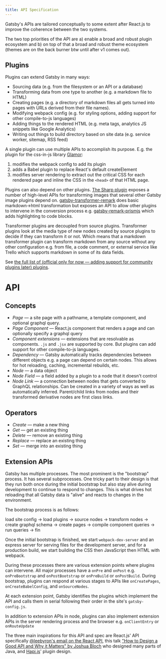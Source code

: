 ```yaml
---
title: API Specification
---
```


Gatsby's APIs are tailored conceptually to some extent after React.js to improve
the coherence between the two systems.

The two top priorities of the API are a) enable a broad and robust plugin
ecosystem and b) on top of that a broad and robust theme ecosystem (themes are
on the back burner btw until after v1 comes out).

## Plugins

Plugins can extend Gatsby in many ways:

* Sourcing data (e.g. from the filesystem or an API or a database)
* Transforming data from one type to another (e.g. a markdown file to HTML)
* Creating pages (e.g. a directory of markdown files all gets turned into pages
  with URLs derived from their file names).
* Modifying webpack config (e.g. for styling options, adding support for other
  compile-to-js languages)
* Adding things to the rendered HTML (e.g. meta tags, analytics JS snippets like
  Google Analytics)
* Writing out things to build directory based on site data (e.g. service worker,
  sitemap, RSS feed)

A single plugin can use multiple APIs to accomplish its purpose. E.g. the plugin
for the css-in-js library [Glamor](/packages/gatsby-plugin-glamor/):

1.  modifies the webpack config to add its plugin
2.  adds a Babel plugin to replace React's default createElement
3.  modifies server rendering to extract out the critical CSS for each rendered
    page and inline the CSS in the `<head>` of that HTML page.

Plugins can also depend on other plugins. [The Sharp
plugin](/packages/gatsby-plugin-sharp/) exposes a number of high-level APIs for
transforming images that several other Gatsby image plugins depend on.
[gatsby-transformer-remark](/packages/gatsby-transformer-remark/) does basic
markdown->html transformation but exposes an API to allow other plugins to
intervene in the conversion process e.g.
[gatsby-remark-prismjs](/packages/gatsby-remark-prismjs/) which adds
highlighting to code blocks.

Transformer plugins are decoupled from source plugins. Transformer plugins look
at the media type of new nodes created by source plugins to decide if they can
transform it or not. Which means that a markdown transformer plugin can
transform markdown from any source without any other configuration e.g. from
file, a code comment, or external service like Trello which supports markdown
in some of its data fields.

See
[the full list of (official only for now — adding support for community plugins later) plugins](/docs/plugins/).

# API

## Concepts

* _Page_ — a site page with a pathname, a template component, and optional
  graphql query.
* _Page Component_ — React.js component that renders a page and can optionally
  specify a graphql query
* _Component extensions_ — extensions that are resolvable as components. `.js`
  and `.jsx` are supported by core. But plugins can add support for other
  compile-to-js languages.
* _Dependency_ — Gatsby automatically tracks dependencies between different
  objects e.g. a page can depend on certain nodes. This allows for hot
  reloading, caching, incremental rebuilds, etc.
* _Node_ — a data object
* _Node Field_ — a field added by a plugin to a node that it doesn't control
* _Node Link_ — a connection between nodes that gets converted to GraphQL
  relationships. Can be created in a variety of ways as well as automatically
  inferred. Parent/child links from nodes and their transformed derivative nodes
  are first class links.

## Operators

* _Create_ — make a new thing
* _Get_ — get an existing thing
* _Delete_ — remove an existing thing
* _Replace_ — replace an existing thing
* _Set_ — merge into an existing thing

## Extension APIs

Gatsby has multiple processes. The most prominent is the "bootstrap" process. It
has several subprocesses. One tricky part to their design is that they run both
once during the initial bootstrap but also stay alive during development to
continue to respond to changes. This is what drives hot reloading that all
Gatsby data is "alive" and reacts to changes in the environment.

The bootstrap process is as follows:

load site config -> load plugins -> source nodes -> transform nodes -> create
graphql schema -> create pages -> compile component queries -> run queries ->
fin

Once the initial bootstrap is finished, we start `webpack-dev-server` and an express server for serving files for the development server, and for a production build, we start building the CSS then JavaScript then HTML with webpack.

During these processes there are various extension points where plugins can
intervene. All major processes have a `onPre` and `onPost` e.g. `onPreBootstrap`
and `onPostBootstrap` or `onPreBuild` or `onPostBuild`. During bootstrap,
plugins can respond at various stages to APIs like `onCreatePages`,
`onCreateBabelConfig`, and `onSourceNodes`.

At each extension point, Gatsby identifies the plugins which implement the API
and calls them in serial following their order in the site's `gatsby-config.js`.

In addition to extension APIs in node, plugins can also implement extension APIs
in the server rendering process and the browser e.g. `onClientEntry` or
`onRouteUpdate`

The three main inspirations for this API and spec are React.js' API specifically
[@leebyron's email on the React API](https://gist.github.com/vjeux/f2b015d230cc1ab18ed1df30550495ed),
this talk
["How to Design a Good API and Why it Matters" by Joshua Bloch](https://www.youtube.com/watch?v=heh4OeB9A-c&app=desktop)
who designed many parts of Java, and [Hapi.js](https://hapijs.com/api)' plugin
design.
